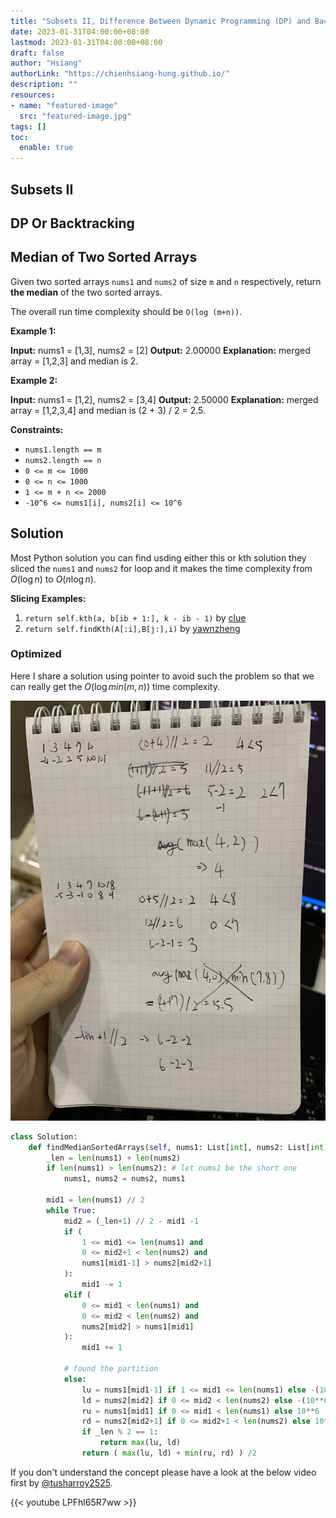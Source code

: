 ```yaml
---
title: "Subsets II, Difference Between Dynamic Programming (DP) and Backtracking"
date: 2023-01-31T04:00:00+08:00
lastmod: 2023-01-31T04:00:00+08:00
draft: false
author: "Hsiang"
authorLink: "https://chienhsiang-hung.github.io/"
description: ""
resources:
- name: "featured-image"
  src: "featured-image.jpg"
tags: []
toc:
  enable: true
---
```

## Subsets II

## DP Or Backtracking




## Median of Two Sorted Arrays

Given two sorted arrays  `nums1`  and  `nums2`  of size  `m`  and  `n`  respectively, return  **the median**  of the two sorted arrays.

The overall run time complexity should be  `O(log (m+n))`.

**Example 1:**

**Input:** nums1 = [1,3], nums2 = [2]
**Output:** 2.00000
**Explanation:** merged array = [1,2,3] and median is 2.

**Example 2:**

**Input:** nums1 = [1,2], nums2 = [3,4]
**Output:** 2.50000
**Explanation:** merged array = [1,2,3,4] and median is (2 + 3) / 2 = 2.5.

**Constraints:**

-   `nums1.length == m`
-   `nums2.length == n`
-   `0 <= m <= 1000`
-   `0 <= n <= 1000`
-   `1 <= m + n <= 2000`
-   `-10^6 <= nums1[i], nums2[i] <= 10^6`

## Solution
Most Python solution you can find usding either this or kth solution they sliced the `nums1` and `nums2` for loop and it makes the time complexity from $O(\log n)$ to $O(n\log n)$.

**Slicing Examples:**
1. `return self.kth(a, b[ib + 1:], k - ib - 1)` by [clue](https://leetcode.com/clue/)
2. `return self.findKth(A[:i],B[j:],i)` by [yawnzheng](https://leetcode.com/yawnzheng/)

### Optimized
Here I share a solution using pointer to avoid such the problem so that we can really get the $O(\log min(m, n))$ time complexity.

![featured-image.jpg](featured-image.jpg)

```python
class Solution:
    def findMedianSortedArrays(self, nums1: List[int], nums2: List[int]) -> float:
        _len = len(nums1) + len(nums2)
        if len(nums1) > len(nums2): # let nums1 be the short one
            nums1, nums2 = nums2, nums1

        mid1 = len(nums1) // 2
        while True:
            mid2 = (_len+1) // 2 - mid1 -1
            if (
                1 <= mid1 <= len(nums1) and
                0 <= mid2+1 < len(nums2) and
                nums1[mid1-1] > nums2[mid2+1]
            ):
                mid1 -= 1
            elif (
                0 <= mid1 < len(nums1) and 
                0 <= mid2 < len(nums2) and
                nums2[mid2] > nums1[mid1]
            ):
                mid1 += 1
            
            # found the partition
            else:
                lu = nums1[mid1-1] if 1 <= mid1 <= len(nums1) else -(10**6)
                ld = nums2[mid2] if 0 <= mid2 < len(nums2) else -(10**6)
                ru = nums1[mid1] if 0 <= mid1 < len(nums1) else 10**6
                rd = nums2[mid2+1] if 0 <= mid2+1 < len(nums2) else 10**6
                if _len % 2 == 1:
                    return max(lu, ld)
                return ( max(lu, ld) + min(ru, rd) ) /2
```

If you don't understand the concept please have a look at the below video first by [@tusharroy2525](https://www.youtube.com/@tusharroy2525/about). 

{{< youtube LPFhl65R7ww >}}